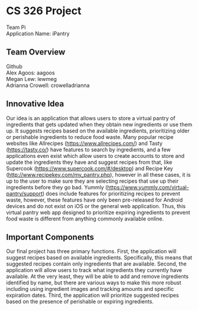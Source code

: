 
# CS 326 Project

Team Pi  
Application Name: iPantry  

## Team Overview

Github  
Alex Agoos: aagoos  
Megan Lew: lewmeg  
Adrianna Crowell: crowelladrianna

## Innovative Idea

Our idea is an application that allows users to store a virtual pantry of ingredients that gets updated when they obtain new ingredients or use them up. It suggests recipes based on the available ingredients, prioritizing older or perishable ingredients to reduce food waste. Many popular recipe websites like Allrecipes (https://www.allrecipes.com/) and Tasty (https://tasty.co/) have features to search by ingredients, and a few applications even exist which allow users to create accounts to store and update the ingredients they have and suggest recipes from that, like Supercook (https://www.supercook.com/#/desktop) and Recipe Key (http://www.recipekey.com/my_pantry.php), however in all these cases, it is up to the user to make sure they are selecting recipes that use up their ingredients before they go bad. Yummly (https://www.yummly.com/virtual-pantry/support) does include features for prioritizing recipes to prevent waste, however, these features have only been pre-released for Android devices and do not exist on iOS or the general web application. Thus, this virtual pantry web app designed to prioritize expiring ingredients to prevent food waste is different from anything commonly available online.

## Important Components

Our final project has three primary functions. First, the application will suggest recipes based on available ingredients. Specifically, this means that suggested recipes contain only ingredients that are available. Second, the application will allow users to track what ingredients they currently have available. At the very least, they will be able to add and remove ingredients identified by name, but there are various ways to make this more robust including using ingredient images and tracking amounts and specific expiration dates. Third, the application will prioritize suggested recipes based on the presence of perishable or expiring ingredients.